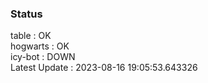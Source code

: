 ### Status


table : OK  
hogwarts : OK  
icy-bot : DOWN  
Latest Update : 2023-08-16 19:05:53.643326
